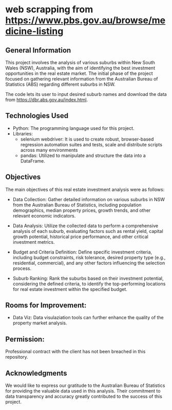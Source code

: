 # web scrapping from https://www.pbs.gov.au/browse/medicine-listing 

## General Information
This project involves the analysis of various suburbs within New South Wales (NSW), Australia, with the aim of identifying the best investment opportunities in the real estate market. The initial phase of the project focused on gathering relevant information from the Australian Bureau of Statistics (ABS) regarding different suburbs in NSW.

The code lets its user to input desired suburb names and download the data from https://dbr.abs.gov.au/index.html.


## Technologies Used
* Python: The programming language used for this project.
* Libraries:
    * selenium webdriver: It is used to create robust, browser-based regression automation suites and tests, scale and distribute scripts across many environments
    * pandas: Utilized to manipulate and structure the data into a DataFrame.
    

## Objectives
The main objectives of this real estate investment analysis were as follows:

* Data Collection: Gather detailed information on various suburbs in NSW from the Australian Bureau of Statistics, including population demographics, median property prices, growth trends, and other relevant economic indicators.

* Data Analysis: Utilize the collected data to perform a comprehensive analysis of each suburb, evaluating factors such as rental yield, capital growth potential, historical price performance, and other critical investment metrics.

* Budget and Criteria Definition: Define specific investment criteria, including budget constraints, risk tolerance, desired property type (e.g., residential, commercial), and any other factors influencing the selection process.

* Suburb Ranking: Rank the suburbs based on their investment potential, considering the defined criteria, to identify the top-performing locations for real estate investment within the specified budget.

## Rooms for Improvement:
* Data Viz: Data visulaziation tools can further enhance the quality of the property market analysis.

## Permission:
Professional contract with the client has not been breached in this repository.

## Acknowledgments
We would like to express our gratitude to the Australian Bureau of Statistics for providing the valuable data used in this analysis. Their commitment to data transparency and accuracy greatly contributed to the success of this project.

